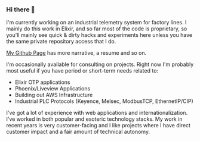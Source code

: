 ### Hi there 👋

I'm currently working on an industrial telemetry system for factory lines. I mainly do this work in Elixir, and so far most
of the code is proprietary, so you'll mainly see quick & dirty hacks and experiments here unless you have the same private repository
access that I do.

[My Github Page](https://jasontrue.github.io/) has more narrative, a resume and so on.

I'm occasionally available for consulting on projects. Right now I'm probably most useful if you have period or short-term needs related to:

* Elixir OTP applications
* Phoenix/Liveview Applications
* Building out AWS Infrastructure
* Industrial PLC Protocols (Keyence, Melsec, ModbusTCP, EthernetIP/CIP)

I've got a lot of experience with web applications and internationalization. I've worked in both popular and esoteric technology stacks. My
work in recent years is very customer-facing and I like projects where I have direct customer impact and a fair amount of technical autonomy.

<!--
**JasonTrue/JasonTrue** is a ✨ _special_ ✨ repository because its `README.md` (this file) appears on your GitHub profile.

Here are some ideas to get you started:

- 🔭 I’m currently working on ...
- 🌱 I’m currently learning ...
- 👯 I’m looking to collaborate on ...
- 🤔 I’m looking for help with ...
- 💬 Ask me about ...
- 📫 How to reach me: ...
- 😄 Pronouns: ...
- ⚡ Fun fact: ...
-->
